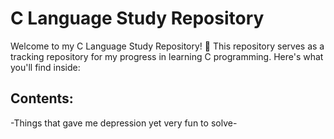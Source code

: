 # C Language Study Repository

Welcome to my C Language Study Repository! 🚀 This repository serves as a tracking repository for my progress in learning C programming. Here's what you'll find inside:

## Contents:

-Things that gave me depression yet very fun to solve-
